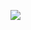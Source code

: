 ![](https://komarev.com/ghpvc/?username=Moroxi&color=green&style=flat&label=Profile+Views&abbreviated=true)
